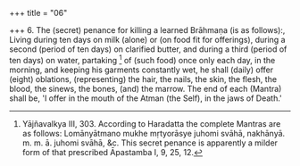 +++
title = "06"

+++
6. The (secret) penance for killing a learned Brāhmaṇa (is as follows):, Living during ten days on milk (alone) or (on food fit for offerings), during a second (period of ten days) on clarified butter, and during a third (period of ten days) on water, partaking [^6]  of (such food) once only each day, in the morning, and keeping his garments constantly wet, he shall (daily) offer (eight) oblations, (representing) the hair, the nails, the skin, the flesh, the blood, the sinews, the bones, (and) the marrow. The end of each (Mantra) shall be, 'I offer in the mouth of the Atman (the Self), in the jaws of Death.'


[^6]:  Yājñavalkya III, 303. According to Haradatta the complete Mantras are as follows: Lomānyātmano mukhe mṛtyorāsye juhomi svāhā, nakhānyā. m. m. ā. juhomi svāhā, &c. This secret penance is apparently a milder form of that prescribed Āpastamba I, 9, 25, 12.
